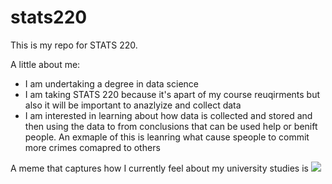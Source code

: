 # stats220

This is my repo for STATS 220. 

A little about me:

- I am undertaking a degree in data science
- I am taking STATS 220 because it's apart of my course reuqirments but also it will be important to anazlyize and collect data
- I am interested in learning about how data is collected and stored and then using the data to from conclusions that can be used help or benift people. An exmaple of this is leanring what cause speople to commit more crimes comapred to others

A meme that captures how I currently feel about my university studies is ![](https://tenor.com/view/i-need-to-study-more-faster-cat-typing-gif-13922118)

